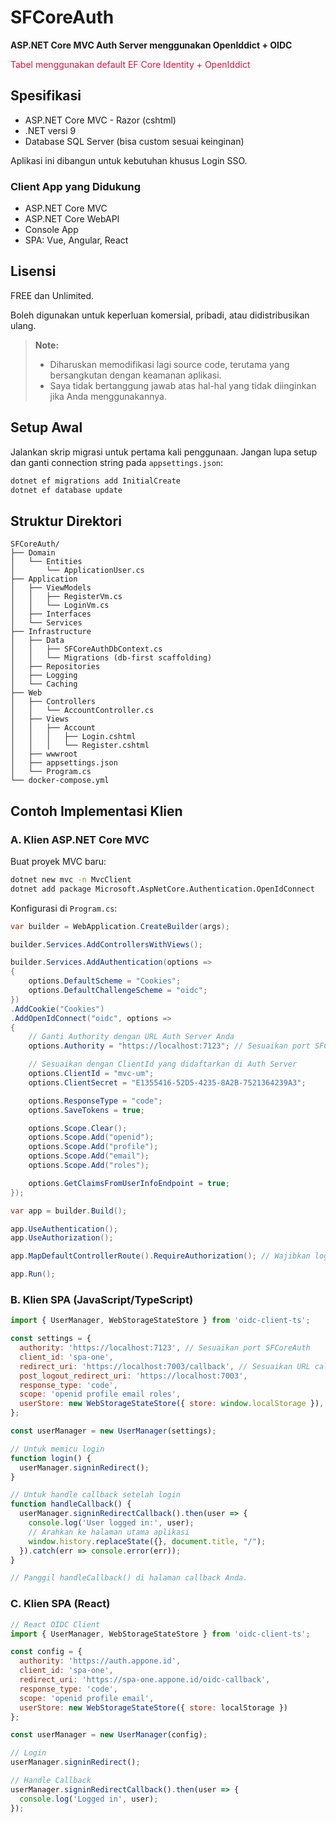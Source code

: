 # SFCoreAuth

**ASP.NET Core MVC Auth Server menggunakan OpenIddict + OIDC**

<span style="color:crimson">Tabel menggunakan default EF Core Identity + OpenIddict</span>

## Spesifikasi

- ASP.NET Core MVC - Razor (cshtml)
- .NET versi 9
- Database SQL Server (bisa custom sesuai keinginan)

Aplikasi ini dibangun untuk kebutuhan khusus Login SSO.

### Client App yang Didukung

- ASP.NET Core MVC
- ASP.NET Core WebAPI
- Console App
- SPA: Vue, Angular, React

## Lisensi

FREE dan Unlimited.

Boleh digunakan untuk keperluan komersial, pribadi, atau didistribusikan ulang.

> **Note:**  
> - Diharuskan memodifikasi lagi source code, terutama yang bersangkutan dengan keamanan aplikasi.  
> - Saya tidak bertanggung jawab atas hal-hal yang tidak diinginkan jika Anda menggunakannya.

## Setup Awal

Jalankan skrip migrasi untuk pertama kali penggunaan. Jangan lupa setup dan ganti connection string pada `appsettings.json`:

```sh
dotnet ef migrations add InitialCreate
dotnet ef database update
```

## Struktur Direktori

```
SFCoreAuth/
├── Domain
│   └── Entities
│       └── ApplicationUser.cs
├── Application
│   ├── ViewModels
│   │   ├── RegisterVm.cs
│   │   └── LoginVm.cs
│   ├── Interfaces
│   └── Services
├── Infrastructure
│   ├── Data
│   │   ├── SFCoreAuthDbContext.cs
│   │   └── Migrations (db-first scaffolding)
│   ├── Repositories
│   ├── Logging
│   └── Caching
├── Web
│   ├── Controllers
│   │   └── AccountController.cs
│   ├── Views
│   │   ├── Account
│   │   │   ├── Login.cshtml
│   │   │   └── Register.cshtml
│   ├── wwwroot
│   ├── appsettings.json
│   └── Program.cs
└── docker-compose.yml
```

## Contoh Implementasi Klien

### A. Klien ASP.NET Core MVC

Buat proyek MVC baru:

```sh
dotnet new mvc -n MvcClient
dotnet add package Microsoft.AspNetCore.Authentication.OpenIdConnect
```

Konfigurasi di `Program.cs`:

```csharp
var builder = WebApplication.CreateBuilder(args);

builder.Services.AddControllersWithViews();

builder.Services.AddAuthentication(options =>
{
    options.DefaultScheme = "Cookies";
    options.DefaultChallengeScheme = "oidc";
})
.AddCookie("Cookies")
.AddOpenIdConnect("oidc", options =>
{
    // Ganti Authority dengan URL Auth Server Anda
    options.Authority = "https://localhost:7123"; // Sesuaikan port SFCoreAuth

    // Sesuaikan dengan ClientId yang didaftarkan di Auth Server
    options.ClientId = "mvc-um";
    options.ClientSecret = "E1355416-52D5-4235-8A2B-7521364239A3";

    options.ResponseType = "code";
    options.SaveTokens = true;

    options.Scope.Clear();
    options.Scope.Add("openid");
    options.Scope.Add("profile");
    options.Scope.Add("email");
    options.Scope.Add("roles");

    options.GetClaimsFromUserInfoEndpoint = true;
});

var app = builder.Build();

app.UseAuthentication();
app.UseAuthorization();

app.MapDefaultControllerRoute().RequireAuthorization(); // Wajibkan login untuk semua halaman

app.Run();
```

### B. Klien SPA (JavaScript/TypeScript)

```javascript
import { UserManager, WebStorageStateStore } from 'oidc-client-ts';

const settings = {
  authority: 'https://localhost:7123', // Sesuaikan port SFCoreAuth
  client_id: 'spa-one',
  redirect_uri: 'https://localhost:7003/callback', // Sesuaikan URL callback
  post_logout_redirect_uri: 'https://localhost:7003',
  response_type: 'code',
  scope: 'openid profile email roles',
  userStore: new WebStorageStateStore({ store: window.localStorage }),
};

const userManager = new UserManager(settings);

// Untuk memicu login
function login() {
  userManager.signinRedirect();
}

// Untuk handle callback setelah login
function handleCallback() {
  userManager.signinRedirectCallback().then(user => {
    console.log('User logged in:', user);
    // Arahkan ke halaman utama aplikasi
    window.history.replaceState({}, document.title, "/");
  }).catch(err => console.error(err));
}

// Panggil handleCallback() di halaman callback Anda.
```

### C. Klien SPA (React)

```javascript
// React OIDC Client
import { UserManager, WebStorageStateStore } from 'oidc-client-ts';

const config = {
  authority: 'https://auth.appone.id',
  client_id: 'spa-one',
  redirect_uri: 'https://spa-one.appone.id/oidc-callback',
  response_type: 'code',
  scope: 'openid profile email',
  userStore: new WebStorageStateStore({ store: localStorage })
};

const userManager = new UserManager(config);

// Login
userManager.signinRedirect();

// Handle Callback
userManager.signinRedirectCallback().then(user => {
  console.log('Logged in', user);
});
```
